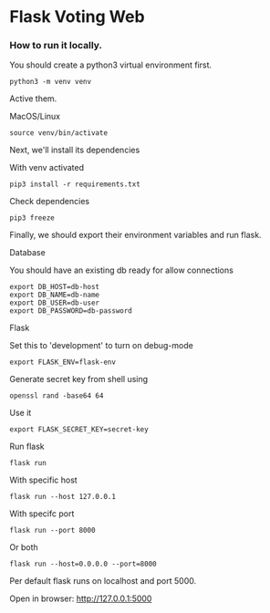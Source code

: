 # Flask Voting Web

### How to run it locally.
You should create a python3 virtual environment first.
```
python3 -m venv venv
```
Active them.

MacOS/Linux
```
source venv/bin/activate
```
Next, we'll install its dependencies

With venv activated
```
pip3 install -r requirements.txt
```
Check dependencies
```
pip3 freeze  
```
Finally, we should export their environment variables and run flask.

Database

You should have an existing db ready for allow connections
```
export DB_HOST=db-host
export DB_NAME=db-name
export DB_USER=db-user
export DB_PASSWORD=db-password
```

Flask

Set this to 'development' to turn on debug-mode
```
export FLASK_ENV=flask-env
```
Generate secret key from shell using 
```
openssl rand -base64 64
```
Use it
```
export FLASK_SECRET_KEY=secret-key
```

Run flask
```
flask run
```
With specific host
```
flask run --host 127.0.0.1
```
With specifc port
```
flask run --port 8000
```
Or both
```
flask run --host=0.0.0.0 --port=8000
```
Per default flask runs on localhost and port 5000.

Open in browser: http://127.0.0.1:5000

